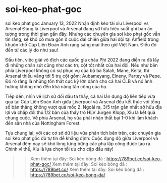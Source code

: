 # soi-keo-phat-goc
soi keo phat goc
January 13, 2022
Nhận định kèo tài xỉu Liverpool vs Arsenal
Đúng là Liverpool và Arsenal đang sở hữu hiệu suất ghi bàn ấn tượng trong thời gian gần đây. Nhưng các chuyên gia soi kèo phạt gốc  vẫn tin rằng, sẽ khó có mưa gôn ở cuộc đại chiến giữa hai đội tại Anfield trong khuôn khổ Cúp Liên Đoàn Anh rạng sáng mai theo giờ Việt Nam. Điều đó đến từ các lý do như sau!

Đầu tiên, việc giải vô địch các quốc gia châu Phi 2022 đang diễn ra đã lấy đi những chân sút cũng như các trụ cột tốt nhất của hai đội. Nếu như bên phía Liverpool không có sự phục vụ của bộ ba Salah, Mane, Keita, thì Arsenal thiếu vắng tới 5 trụ cột gồm: Aubameyang, Elneny, Partey và Pepe. Đó rõ ràng là những tổn thất cực kỳ lớn dành cho cả hai CLB và nó ảnh hưởng không nhỏ đến khả năng tấn công của họ.

Tiếp đến, nhìn về lịch sử đối đầu ta thấy, cả hai lần đụng độ liên tiếp vừa qua tại Cúp Liên Đoàn Anh giữa Liverpool và Arsenal đều kết thúc với tổng số bàn thắng không vượt quá mốc 2. Ngoài ra, 3/5 trận gần nhất sở hữu địa lợi và chấp đối thủ 1/2 bàn của thầy trò HLV Jurgen Klopp, Xỉu là kết quả chung cuộc. Về phía Arsenal, họ vừa phải nhận thất bại 1-0 khi làm khách đến sân nhà của Nottingham Forest.

Tựu chung lại, với các cơ sở dữ liệu vừa phân tích bên trên, các chuyên gia soi kèo phạt gốc đủ tự tin để khẳng định: Cuộc đụng độ giữa Liverpool và Arsenal đêm nay sẽ khó lòng tưng bừng các pha lập công được tạo ra. Chính vì thế, Xỉu là lựa chọn tối ưu cho cặp đấu này!

>> Xem thêm tại đây: Soi kèo bóng đá : https://789bet.co/soi-keo-phat-goc/
>> Xem thêm tại đây: Soi kèo bóng đá : https://789bet.co/
>> Xem thêm tại đây: Soi kèo bóng đá : https://789bet.co/soi-keo-bong-da/


